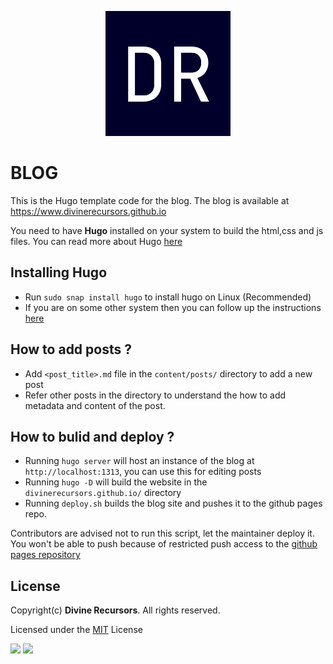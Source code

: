<p align="center">
    <img height="200" src="static/avatar.png">
</p>


# BLOG

This is the Hugo template code for the blog. The blog is available at https://www.divinerecursors.github.io

You need to have **Hugo** installed on your system to build the html,css and js files. You can read more about Hugo [here](https://gohugo.io/documentation/)



## Installing Hugo

* Run `sudo snap install hugo` to install hugo on Linux (Recommended)
* If you are on some other system then you can follow up the instructions [here](https://gohugo.io/getting-started/installing)



## How to add posts ?

* Add `<post_title>.md` file in the `content/posts/` directory to add a new post
* Refer other posts in the directory to understand the how to add metadata and content of the post.


## How to bulid and deploy ?

* Running `hugo server` will host an instance of the blog at `http://localhost:1313`, you can use this for editing posts
* Running `hugo -D` will build the website in the `divinerecursors.github.io/` directory
* Running `deploy.sh` builds the blog site and pushes it to the github pages repo. 

Contributors are advised not to run this script, let the maintainer deploy it. You won't be able to push because of restricted push access to the [github pages repository](https://github.com/divinerecursors/divinerecursors.github.io)



## License
Copyright(c) **Divine Recursors**. All rights reserved.

Licensed under the [MIT](LICENSE) License


![](https://img.shields.io/badge/license-MIT-green/?style=for-the-badge)
![](https://img.shields.io/badge/template-HUGO-green/?style=for-the-badge)
